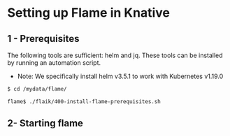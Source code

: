 # Setting up Flame in Knative

## 1 - Prerequisites
The following tools are sufficient: helm and jq. These tools can be installed by running an automation script.
- Note: We specifically install helm v3.5.1 to work with Kubernetes v1.19.0
```bash
$ cd /mydata/flame/

flame$ ./flaik/400-install-flame-prerequisites.sh
```
## 2- Starting flame